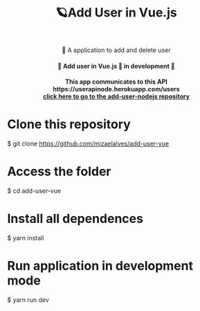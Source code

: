 <h1 align="center">🪐Add User in Vue.js</h1>
<br>
<p align="center">🚀 A application to add and delete user</p>

<h4 align="center"> 
	🚧  Add user in Vue.js 🚀 in development  🚧
</h4>
<h4 align="center"> 
	This app communicates to this API https://userapinode.herokuapp.com/users<br>
	<a href="https://github.com/mizaelalves/add-user-nodejs">click here to go to the add-user-nodejs repository</a>
</h4>

# Clone this repository
$ git clone <https://github.com/mizaelalves/add-user-vue>

# Access the folder
$ cd add-user-vue

# Install all dependences
$ yarn install

# Run application in development mode
$ yarn run dev
